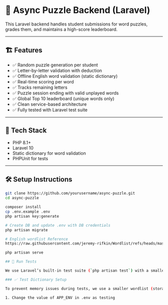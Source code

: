 # 🧠 Async Puzzle Backend (Laravel)

This Laravel backend handles student submissions for word puzzles, grades them, and maintains a high-score leaderboard.

---

## 🏗 Features

- ✅ Random puzzle generation per student
- ✅ Letter-by-letter validation with deduction
- ✅ Offline English word validation (static dictionary)
- ✅ Real-time scoring per word
- ✅ Tracks remaining letters
- ✅ Puzzle session ending with valid unplayed words
- ✅ Global Top 10 leaderboard (unique words only)
- ✅ Clean service-based architecture
- ✅ Fully tested with Laravel test suite

---

## 🚀 Tech Stack

- PHP 8.1+
- Laravel 10
- Static dictionary for word validation
- PHPUnit for tests

---

## 🛠️ Setup Instructions

```bash
git clone https://github.com/yourusername/async-puzzle.git
cd async-puzzle

composer install
cp .env.example .env
php artisan key:generate

# Create DB and update .env with DB credentials
php artisan migrate

# English wordlist Reference
https://raw.githubusercontent.com/jeremy-rifkin/Wordlist/refs/heads/master/res/e.txt

php artisan serve

## 🧪 Run Tests

We use Laravel’s built-in test suite (`php artisan test`) with a smaller dictionary file for efficient testing.

### ✅ Test Dictionary Setup

To prevent memory issues during tests, we use a smaller wordlist (storage/app/dictionary/test_words.txt) just for PHPUnit.

1. Change the value of APP_ENV in .env as testing
